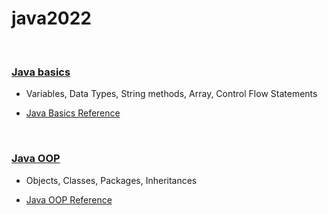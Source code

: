 # java2022
<br>

### [Java basics](https://github.com/kzs61/java2022/tree/master/intro/src/w01/demos)

* Variables, Data Types, String methods, Array, Control Flow Statements

* [Java Basics Reference](https://dev.java/learn/java-language-basics)

<br>

### [Java OOP](https://github.com/kzs61/java2022/tree/master/oop1/src/w02/oop1)

* Objects, Classes, Packages, Inheritances

* [Java OOP Reference](https://dev.java/oop/)
